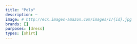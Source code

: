```yaml
---
title: "Polo"
description: ~
image: # http://ecx.images-amazon.com/images/I/{id}.jpg
brands: []
purposes: [dress]
types: [shirt]
---
```

